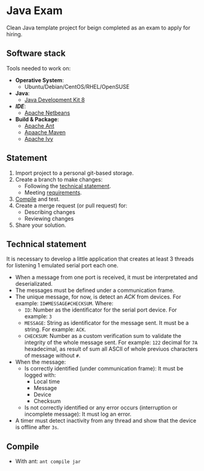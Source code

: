 # Java Exam

Clean Java template project for beign completed as an exam to apply for hiring.

## Software stack

Tools needed to work on:

- **Operative System**:
  - Ubuntu/Debian/CentOS/RHEL/OpenSUSE
- **Java**:
  - [Java Development Kit 8](https://www.oracle.com/mx/java/)
- ***IDE***:
  - [Apache Netbeans](https://netbeans.apache.org/)
- **Build & Package**:
  - [Apache Ant](https://ant.apache.org/)
  - [Apaache Maven](https://maven.apache.org/)
  - [Apache Ivy](https://ant.apache.org/ivy/)

## Statement

1. Import project to a personal git-based storage.
1. Create a branch to make changes:
   - Following the [technical statement](#technical-statement).
   - Meeting [requirements](requirements.md).
1. [Compile](#compile) and test.
1. Create a merge request (or pull request) for:
   - Describing changes
   - Reviewing changes
1. Share your solution.

## Technical statement

It is necessary to develop a little application that creates at least 3 threads for listening 1 emulated serial port each one.

- When a message from one port is received, it must be interpretated and deserializated.
- The messages must be defined under a communication frame.
- The unique message, for now, is detect an *ACK* from devices. For example: `ID#MESSAGE#CHECKSUM`. Where:
  - `ID`: Number as the identificator for the serial port device. For example: `3`
  - `MESSAGE`: String as identificator for the message sent. It must be a string. For example: `ACK`.
  - `CHECKSUM`: Number as a custom verification sum to validate the integrity of the whole message sent. For example: `122` decimal for `7A` hexadecimal, as result of sum all ASCII of whole previuos characters of message without `#`.
- When the message:
  - Is correctly identified (under communication frame): It must be logged with:
    - Local time
    - Message
    - Device
    - Checksum
  - Is not correctly identified or any error occurs (interruption or incomplete message): It must log an error.
- A timer must detect inactivity from any thread and show that the device is offline after `3s`.

## Compile

- With ant: `ant compile jar`
